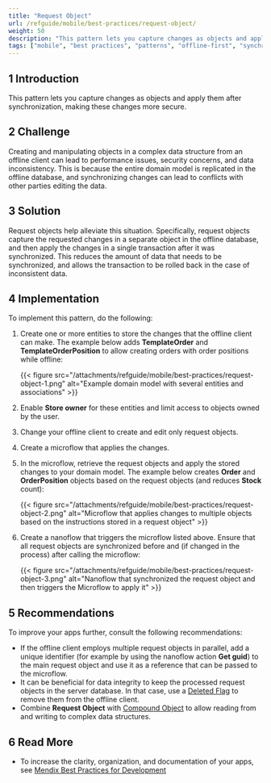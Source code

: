 ```yaml
---
title: "Request Object"
url: /refguide/mobile/best-practices/request-object/
weight: 50
description: "This pattern lets you capture changes as objects and apply them after synchronization making these changes more secure."
tags: ["mobile", "best practices", "patterns", "offline-first", "synchronization"]
---
```


## 1 Introduction

This pattern lets you capture changes as objects and apply them after synchronization, making these changes more secure.

## 2 Challenge

Creating and manipulating objects in a complex data structure from an offline client can lead to performance issues, security concerns, and data inconsistency. This is because the entire domain model is replicated in the offline database, and synchronizing changes can lead to conflicts with other parties editing the data.

## 3 Solution

Request objects help alleviate this situation. Specifically, request objects capture the requested changes in a separate object in the offline database, and then apply the changes in a single transaction after it was synchronized. This reduces the amount of data that needs to be synchronized, and allows the transaction to be rolled back in the case of inconsistent data.

## 4 Implementation

To implement this pattern, do the following:

1. Create one or more entities to store the changes that the offline client can make. The example below adds **TemplateOrder** and **TemplateOrderPosition** to allow creating orders with order positions while offline:

    {{< figure src="/attachments/refguide/mobile/best-practices/request-object-1.png" alt="Example domain model with several entities and associations" >}}

1. Enable **Store owner** for these entities and limit access to objects owned by the user.
1. Change your offline client to create and edit only request objects.
1. Create a microflow that applies the changes. 
1. In the microflow, retrieve the request objects and apply the stored changes to your domain model. The example below creates **Order** and **OrderPosition** objects based on the request objects (and reduces **Stock** count):

    {{< figure src="/attachments/refguide/mobile/best-practices/request-object-2.png" alt="Microflow that applies changes to multiple objects based on the instructions stored in a request object" >}}

1. Create a nanoflow that triggers the microflow listed above. Ensure that all request objects are synchronized before and (if changed in the process) after calling the microflow:

    {{< figure src="/attachments/refguide/mobile/best-practices/request-object-3.png" alt="Nanoflow that synchronized the request object and then triggers the Microflow to apply it" >}}

## 5 Recommendations

To improve your apps further, consult the following recommendations:

* If the offline client employs multiple request objects in parallel, add a unique identifier (for example by using the nanoflow action **Get guid**) to the main request object and use it as a reference that can be passed to the microflow.
* It can be beneficial for data integrity to keep the processed request objects in the server database. In that case, use a [Deleted Flag](/refguide/mobile/best-practices/deleted-flag/) to remove them from the offline client.
* Combine **Request Object** with [Compound Object](/refguide/mobile/best-practices/compound-object/) to allow reading from and writing to complex data structures.

## 6 Read More

* To increase the clarity, organization, and documentation of your apps, see [Mendix Best Practices for Development
](/refguide/dev-best-practices/)
